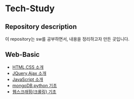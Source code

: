 # Tech-Study

## Repository description
이 repository는 sw를 공부하면서, 내용을 정리하고자 만든 곳입니다.

## Web-Basic
- [HTML,CSS 소개](https://github.com/jmParkGit/Tech-Study/blob/main/Web-Basic/HTML,CSS%20소개.md)
- [JQuery,Ajax 소개](https://github.com/jmParkGit/Tech-Study/blob/main/Web-Basic/JQuery%2CAjax%20소개.md)
- [JavaScript 소개](https://github.com/jmParkGit/Tech-Study/blob/main/Web-Basic/JavaScript%20소개.md)
- [mongoDB,python 기초](https://github.com/jmParkGit/Tech-Study/blob/main/Web-Basic/mongoDB,python%20기초%20.md)
- [웹스크래핑(크롤링) 기초](https://github.com/jmParkGit/Tech-Study/blob/main/Web-Basic/웹스크래핑(크롤링)%20기초.md)
